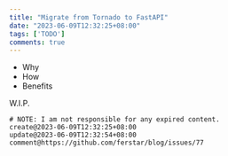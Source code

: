 ```yaml
---
title: "Migrate from Tornado to FastAPI"
date: "2023-06-09T12:32:25+08:00"
tags: ['TODO']
comments: true
---
```


- Why
- How
- Benefits

W.I.P.



```
# NOTE: I am not responsible for any expired content.
create@2023-06-09T12:32:25+08:00
update@2023-06-09T12:32:54+08:00
comment@https://github.com/ferstar/blog/issues/77
```
